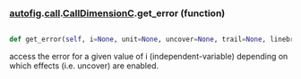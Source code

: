 ### [autofig](autofig.md).[call](autofig.call.md).[CallDimensionC](autofig.call.CallDimensionC.md).get_error (function)


```py

def get_error(self, i=None, unit=None, uncover=None, trail=None, linebreak=None, sort_by_indep=None)

```



access the error for a given value of i (independent-variable) depending
on which effects (i.e. uncover) are enabled.

